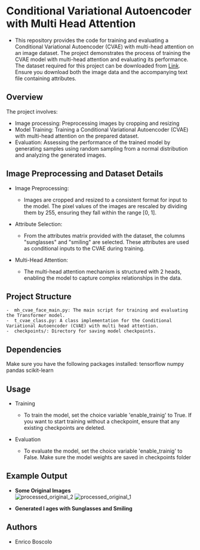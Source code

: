 # Conditional Variational Autoencoder with Multi Head Attention

* This repository provides the code for training and evaluating a Conditional Variational Autoencoder (CVAE) with multi-head attention on an image dataset. The project demonstrates the process of training the CVAE model with multi-head attention and evaluating its performance. The dataset required for this project can be downloaded from [Link](https://vis-www.cs.umass.edu/lfw/). Ensure you download both the image data and the accompanying text file containing attributes.



## Overview
The project involves:
- Image processing: Preprocessing images by cropping and resizing
- Model Training: Training a Conditional Variational Autoencoder (CVAE) with multi-head attention on the prepared dataset.
- Evaluation:  Assessing the performance of the trained model by generating samples using random sampling from a normal distribution and analyzing the generated images.

## Image Preprocessing and Dataset Details
* Image Preprocessing:
	- Images are cropped and resized to a consistent format for input to the model. 
The pixel values of the images are rescaled by dividing them by 255, ensuring they fall within the range [0, 1].

* Attribute Selection:
	- From the attributes matrix provided with the dataset, the columns "sunglasses" and "smiling" are selected.
	These attributes are used as conditional inputs to the CVAE during training.

* Multi-Head Attention:
	- The multi-head attention mechanism is structured with 2 heads, enabling the model to capture complex relationships in the data.



## Project Structure
	-  mh_cvae_face_main.py: The main script for training and evaluating the Transformer model.
	-  t_cvae_class.py: A class implementation for the Conditional Variational Autoencoder (CVAE) with multi head attention.
	-  checkpoints/: Directory for saving model checkpoints.



## Dependencies
Make sure you have the following packages installed:
	tensorflow numpy pandas scikit-learn 


## Usage
* Training
	-  To train the model, set the choice variable 'enable_trainig'  to True. If you want to start training without a checkpoint, ensure that any existing checkpoints are deleted.

* Evaluation
	- To evaluate the model, set the choice variable 'enable_trainig' to False. Make sure the model weights are saved in checkpoints folder
		

## Example Output
- **Some Original Images**  
![processed_original_2](https://github.com/user-attachments/assets/f5728146-a750-410a-bb33-76fa84c110bf) ![processed_original_1](https://github.com/user-attachments/assets/c9029bdf-6153-4ce6-bc60-94e40bd8e17d)



- **Generated I ages with Sunglasses and Smiling**  



## Authors

* Enrico Boscolo
